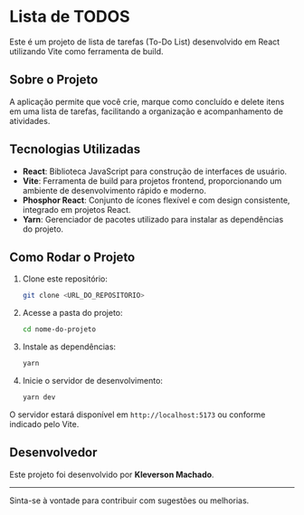 
# Lista de TODOS

Este é um projeto de lista de tarefas (To-Do List) desenvolvido em React utilizando Vite como ferramenta de build.

## Sobre o Projeto

A aplicação permite que você crie, marque como concluído e delete itens em uma lista de tarefas, facilitando a organização e acompanhamento de atividades.

## Tecnologias Utilizadas

- **React**: Biblioteca JavaScript para construção de interfaces de usuário.
- **Vite**: Ferramenta de build para projetos frontend, proporcionando um ambiente de desenvolvimento rápido e moderno.
- **Phosphor React**: Conjunto de ícones flexível e com design consistente, integrado em projetos React.
- **Yarn**: Gerenciador de pacotes utilizado para instalar as dependências do projeto.

## Como Rodar o Projeto

1. Clone este repositório:
    ```bash
    git clone <URL_DO_REPOSITORIO>
    ```
2. Acesse a pasta do projeto:
    ```bash
    cd nome-do-projeto
    ```
3. Instale as dependências:
    ```bash
    yarn
    ```
4. Inicie o servidor de desenvolvimento:
    ```bash
    yarn dev
    ```

O servidor estará disponível em `http://localhost:5173` ou conforme indicado pelo Vite.

## Desenvolvedor

Este projeto foi desenvolvido por **Kleverson Machado**.

---

Sinta-se à vontade para contribuir com sugestões ou melhorias.
